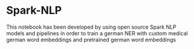 # Spark-NLP
This notebook has been developed by using open source Spark NLP  models and pipelines in order to train a german NER with custom medical german word embeddings and pretrained german word embeddings
